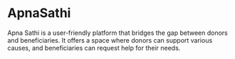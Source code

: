 # ApnaSathi
Apna Sathi is a user-friendly platform that bridges the gap between donors and beneficiaries. It offers a space where donors can support various causes, and beneficiaries can request help for their needs.
